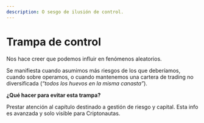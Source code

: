 ```yaml
---
description: O sesgo de ilusión de control.
---
```


# Trampa de control

Nos hace creer que podemos influir en fenómenos aleatorios.

Se manifiesta cuando asumimos más riesgos de los que deberíamos, cuando sobre operamos, o cuando mantenemos una cartera de trading no diversificada (_“todos los huevos en la misma canasta”_).

**¿Qué hacer para evitar esta trampa?**

Prestar atención al capítulo destinado a gestión de riesgo y capital. Esta info es avanzada y solo visible para Criptonautas.

